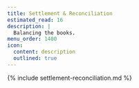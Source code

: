 ```yaml
---
title: Settlement & Reconciliation
estimated_read: 16
description: |
  Balancing the books.
menu_order: 1400
icon:
  content: description
  outlined: true
---
```


{% include settlement-reconciliation.md %}
